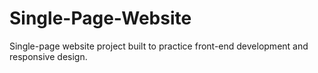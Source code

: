# Single-Page-Website
Single-page website project built to practice front-end development and responsive design.
